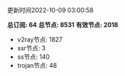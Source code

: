 更新时间2022-10-09 03:00:58

**总订阅: 64**
**总节点: 8531**
**有效节点: 2018**
- v2ray节点: 1827
- ssr节点: 3
- ss节点: 140
- trojan节点: 48
